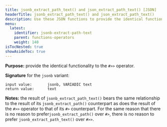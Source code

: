 ```yaml
---
title: jsonb_extract_path_text() and json_extract_path_text() [JSON]
headerTitle: jsonb_extract_path_text() and json_extract_path_text()
description: Use these JSON functions to provide the identical functionality to the "#>>" operator.
menu:
  latest:
    identifier: jsonb-extract-path-text
    parent: functions-operators
    weight: 140
isTocNested: true
showAsideToc: true
---
```


**Purpose:** provide the identical functionality to the `#>>` operator.

**Signature** for the `jsonb` variant:

```
input value:       jsonb, VARIADIC text
return value:      text
```

**Notes:** the result of `jsonb_extract_path_text()` bears the same relationship to the result of its `jsonb_extract_path()` counterpart as does the result of the `#>>` operator to that of its `#>` counterpart. For the same reason that there is no reason to prefer`jsonb_extract_path()` over `#>`, there is no reason to prefer `jsonb_extract_path_text()` over `#>>`.
